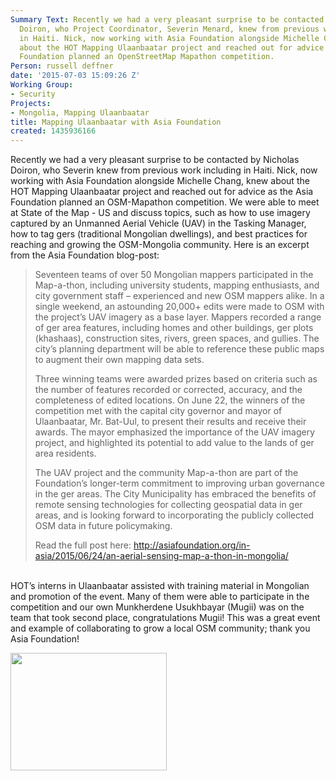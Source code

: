 ```yaml
---
Summary Text: Recently we had a very pleasant surprise to be contacted by Nicholas
  Doiron, who Project Coordinator, Severin Menard, knew from previous work including
  in Haiti. Nick, now working with Asia Foundation alongside Michelle Chang, knew
  about the HOT Mapping Ulaanbaatar project and reached out for advice as the Asia
  Foundation planned an OpenStreetMap Mapathon competition.
Person: russell deffner
date: '2015-07-03 15:09:26 Z'
Working Group:
- Security
Projects:
- Mongolia, Mapping Ulaanbaatar
title: Mapping Ulaanbaatar with Asia Foundation
created: 1435936166
---
```

<p id="docs-internal-guid-288df06b-5473-9c30-39eb-1bf8dd225e12" dir="ltr">Recently we had a very pleasant surprise to be contacted by Nicholas Doiron, who Severin knew from previous work including in Haiti. Nick, now working with Asia Foundation alongside Michelle Chang, knew about the HOT Mapping Ulaanbaatar project and reached out for advice as the Asia Foundation planned an OSM-Mapathon competition. We were able to meet at State of the Map - US and discuss topics, such as how to use imagery captured by an Unmanned Aerial Vehicle (UAV) in the Tasking Manager, how to tag gers (traditional Mongolian dwellings), and best practices for reaching and growing the OSM-Mongolia community. Here is an excerpt from the Asia Foundation blog-post:</p><blockquote><p dir="ltr">Seventeen teams of over 50 Mongolian mappers participated in the Map-a-thon, including university students, mapping enthusiasts, and city government staff – experienced and new OSM mappers alike. In a single weekend, an astounding 20,000+ edits were made to OSM with the project’s UAV imagery as a base layer. Mappers recorded a range of ger area features, including homes and other buildings, ger plots (khashaas), construction sites, rivers, green spaces, and gullies. The city’s planning department will be able to reference these public maps to augment their own mapping data sets.</p><p dir="ltr">Three winning teams were awarded prizes based on criteria such as the number of features recorded or corrected, accuracy, and the completeness of edited locations. On June 22, the winners of the competition met with the capital city governor and mayor of Ulaanbaatar, Mr. Bat-Uul, to present their results and receive their awards. The mayor emphasized the importance of the UAV imagery project, and highlighted its potential to add value to the lands of ger area residents.</p><p dir="ltr">The UAV project and the community Map-a-thon are part of the Foundation’s longer-term commitment to improving urban governance in the ger areas. The City Municipality has embraced the benefits of remote sensing technologies for collecting geospatial data in ger areas, and is looking forward to incorporating the publicly collected OSM data in future policymaking.</p><p dir="ltr">Read the full post here: <a href="http://asiafoundation.org/in-asia/2015/06/24/an-aerial-sensing-map-a-thon-in-mongolia/">http://asiafoundation.org/in-asia/2015/06/24/an-aerial-sensing-map-a-thon-in-mongolia/</a></p></blockquote><p><br>HOT’s interns in Ulaanbaatar assisted with training material in Mongolian and promotion of the event. Many of them were able to participate in the competition and our own Munkherdene Usukhbayar (Mugii) was on the team that took second place, congratulations Mugii! This was a great event and example of collaborating to grow a local OSM community; thank you Asia Foundation!</p><p><img class="image-medium" src="/sites/default/files/styles/medium/public/11422721_880758605351234_60885064_n.jpg?itok=bY2QdOGb" alt="" height="188" width="250"></p>
